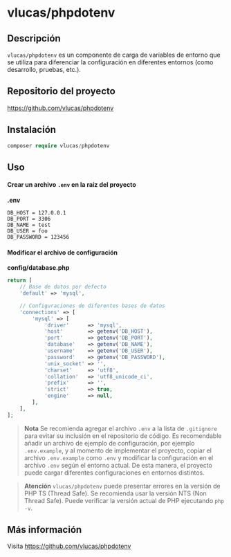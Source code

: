 # vlucas/phpdotenv

## Descripción
`vlucas/phpdotenv` es un componente de carga de variables de entorno que se utiliza para diferenciar la configuración en diferentes entornos (como desarrollo, pruebas, etc.).

## Repositorio del proyecto
https://github.com/vlucas/phpdotenv

## Instalación
```php
composer require vlucas/phpdotenv
```

## Uso

#### Crear un archivo `.env` en la raíz del proyecto
**.env**
```plaintext
DB_HOST = 127.0.0.1
DB_PORT = 3306
DB_NAME = test
DB_USER = foo
DB_PASSWORD = 123456
```

#### Modificar el archivo de configuración
**config/database.php**
```php
return [
    // Base de datos por defecto
    'default' => 'mysql',

    // Configuraciones de diferentes bases de datos
    'connections' => [
        'mysql' => [
            'driver'      => 'mysql',
            'host'        => getenv('DB_HOST'),
            'port'        => getenv('DB_PORT'),
            'database'    => getenv('DB_NAME'),
            'username'    => getenv('DB_USER'),
            'password'    => getenv('DB_PASSWORD'),
            'unix_socket' => '',
            'charset'     => 'utf8',
            'collation'   => 'utf8_unicode_ci',
            'prefix'      => '',
            'strict'      => true,
            'engine'      => null,
        ],
    ],
];
```

> **Nota**
> Se recomienda agregar el archivo `.env` a la lista de `.gitignore` para evitar su inclusión en el repositorio de código. Es recomendable añadir un archivo de ejemplo de configuración, por ejemplo `.env.example`, y al momento de implementar el proyecto, copiar el archivo `.env.example` como `.env` y modificar la configuración en el archivo `.env` según el entorno actual. De esta manera, el proyecto puede cargar diferentes configuraciones en entornos distintos.

> **Atención**
> `vlucas/phpdotenv` puede presentar errores en la versión de PHP TS (Thread Safe). Se recomienda usar la versión NTS (Non Thread Safe). Puede verificar la versión actual de PHP ejecutando `php -v`.

## Más información
Visita https://github.com/vlucas/phpdotenv
